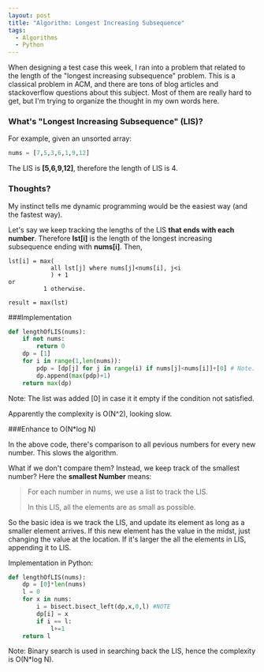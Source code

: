 ```yaml
---
layout: post
title: "Algorithm: Longest Increasing Subsequence"
tags:
  - Algorithms
  - Python
---
```


When designing a test case this week, I ran into a problem that related to the length of the "longest increasing subsequence" problem. This is a classical problem in ACM, and there are tons of blog articles and stackoverflow questions about this subject. Most of them are really hard to get, but I'm trying to organize the thought in my own words here.


### What's "Longest Increasing Subsequence" (LIS)?

For example, given an unsorted array:

```python
nums = [7,5,3,6,1,9,12]
```

The LIS is **[5,6,9,12]**, therefore the length of LIS is 4.

### Thoughts?

My instinct tells me dynamic programming would be the easiest way (and the fastest way).

Let's say we keep tracking the lengths of the LIS **that ends with each number**. Therefore **lst[i]** is the length of the longest increasing subsequence ending with **nums[i]**. Then,

```
lst[i] = max(
			all lst[j] where nums[j]<nums[i], j<i
			) + 1
or 
		  1 otherwise.

result = max(lst)		  
```

###Implementation

```python
def lengthOfLIS(nums):
    if not nums:
        return 0
    dp = [1]
    for i in range(1,len(nums)):
        pdp = [dp[j] for j in range(i) if nums[j]<nums[i]]+[0] # Note.
        dp.append(max(pdp)+1)
    return max(dp)
```

Note: The list was added [0] in case it it empty if the condition not satisfied.

Apparently the complexity is O(N^2), looking slow.

###Enhance to O(N*log N)

In the above code, there's comparison to all pevious numbers for every new number. This slows the algorithm.

What if we don't compare them? Instead, we keep track of the smallest number? Here the **smallest Number** means: 

> For each number in nums, we use a list to track the LIS. 
> 
> In this LIS, all the elements are as small as possible.
> 

So the basic idea is we track the LIS, and update its element as long as a smaller element arrives. If this new element has the value in the midst, just changing the value at the location. If it's larger the all the elements in LIS, appending it to LIS.

Implementation in Python:

```python
def lengthOfLIS(nums):	
    dp = [0]*len(nums)
    l = 0
    for x in nums:
        i = bisect.bisect_left(dp,x,0,l) #NOTE
        dp[i] = x
        if i == l:
            l+=1
    return l
```

Note: Binary search is used in searching back the LIS, hence the complexity is O(N*log N).

